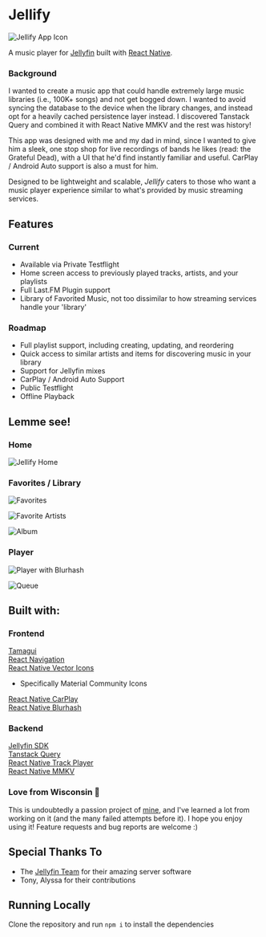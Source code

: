 # Jellify
![Jellify App Icon](assets/icon_60pt_3x.jpg)

A music player for [Jellyfin](https://jellyfin.org/) built with [React Native](https://reactnative.dev/). 

### Background
I wanted to create a music app that could handle extremely large music libraries (i.e., 100K+ songs) and not get bogged down. I wanted to avoid syncing the database to the device when the library changes, and instead opt for a heavily cached persistence layer instead. I discovered Tanstack Query and combined it with React Native MMKV and the rest was history!

This app was designed with me and my dad in mind, since I wanted to give him a sleek, one stop shop for live recordings of bands he likes (read: the Grateful Dead), with a UI that he'd find instantly familiar and useful. CarPlay / Android Auto support is also a must for him.

Designed to be lightweight and scalable, *Jellify* caters to those who want a music player experience similar to what's provided by music streaming services. 

## Features
### Current
- Available via Private Testflight
- Home screen access to previously played tracks, artists, and your playlists
- Full Last.FM Plugin support
- Library of Favorited Music, not too dissimilar to how streaming services handle your 'library'

### Roadmap
- Full playlist support, including creating, updating, and reordering
- Quick access to similar artists and items for discovering music in your library
- Support for Jellyfin mixes
- CarPlay / Android Auto Support
- Public Testflight
- Offline Playback

## Lemme see!
### Home
![Jellify Home](screenshots/home.png)

### Favorites / Library
![Favorites](screenshots/favorites.png)

![Favorite Artists](screenshots/favorite_artists.png)

![Album](screenshots/album.png)

### Player
![Player with Blurhash](screenshots/blurred_player.png)

![Queue](screenshots/player_queue.png)

## Built with:
### Frontend
[Tamagui](https://tamagui.dev/)\
[React Navigation](https://reactnavigation.org/)\
[React Native Vector Icons](https://github.com/oblador/react-native-vector-icons)
- Specifically Material Community Icons

[React Native CarPlay](https://github.com/birkir/react-native-carplay)\
[React Native Blurhash](https://github.com/mrousavy/react-native-blurhash)

### Backend
[Jellyfin SDK](https://typescript-sdk.jellyfin.org/)\
[Tanstack Query](https://tanstack.com/query/latest/docs/framework/react/react-native)\
[React Native Track Player](https://github.com/doublesymmetry/react-native-track-player)\
[React Native MMKV](https://github.com/mrousavy/react-native-mmkv)

### Love from Wisconsin 🧀
This is undoubtedly a passion project of [mine](https://github.com/anultravioletaurora), and I've learned a lot from working on it (and the many failed attempts before it). I hope you enjoy using it! Feature requests and bug reports are welcome :)

## Special Thanks To
- The [Jellyfin Team](https://jellyfin.org/) for their amazing server software
- Tony, Alyssa for their contributions

## Running Locally
Clone the repository and run ```npm i``` to install the dependencies
